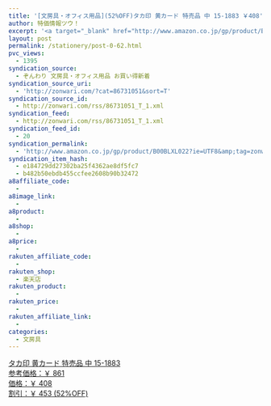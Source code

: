 ```yaml
---
title: '[文房具・オフィス用品](52%OFF)タカ印 黄カード 特売品 中 15-1883 ￥408'
author: 特価情報ツウ！
excerpt: '<a target="_blank" href="http://www.amazon.co.jp/gp/product/B00BLXL022?ie=UTF8&amp;tag=zonwari-22&amp;linkCode=as2&amp;camp=247&amp;creative=7399&amp;creativeASIN=B00BLXL022"><img src="http://ecx.images-amazon.com/images/I/413glXwO7tL._SL100_.jpg"><br>&#12479;&#12459;&#21360; &#40644;&#12459;&#12540;&#12489; &#29305;&#22770;&#21697; &#20013; 15-1883<br>&#21442;&#32771;&#20385;&#26684;&#65306;&#65509; 861<br>&#20385;&#26684;&#65306;&#65509; 408<br>&#21106;&#24341;&#65306;&#65509; 453 (52%OFF)</a>'
layout: post
permalink: /stationery/post-0-62.html
pvc_views:
  - 1395
syndication_source:
  - ぞんわり 文房具・オフィス用品 お買い得新着
syndication_source_uri:
  - 'http://zonwari.com/?cat=86731051&sort=T'
syndication_source_id:
  - http://zonwari.com/rss/86731051_T_1.xml
syndication_feed:
  - http://zonwari.com/rss/86731051_T_1.xml
syndication_feed_id:
  - 20
syndication_permalink:
  - 'http://www.amazon.co.jp/gp/product/B00BLXL022?ie=UTF8&amp;tag=zonwari-22&amp;linkCode=as2&amp;camp=247&amp;creative=7399&amp;creativeASIN=B00BLXL022'
syndication_item_hash:
  - e184729dd27302ba25f4362ae8df5fc7
  - b482b50ebdb455ccfee2608b90b32472
a8affiliate_code:
  - 
a8image_link:
  - 
a8product:
  - 
a8shop:
  - 
a8price:
  - 
rakuten_affiliate_code:
  - 
rakuten_shop:
  - 楽天店
rakuten_product:
  - 
rakuten_price:
  - 
rakuten_affiliate_link:
  - 
categories:
  - 文房具
---
```

[<img src='http://i1.wp.com/ecx.images-amazon.com/images/I/413glXwO7tL._SL150_.jpg?w=546' title="" alt="" data-recalc-dims="1" />  
タカ印 黄カード 特売品 中 15-1883  
参考価格：￥ 861  
価格：￥ 408  
割引：￥ 453 (52%OFF)][1]

 [1]: http://www.amazon.co.jp/gp/product/B00BLXL022?ie=UTF8&#038;tag=tokkajohotsu-22&#038;linkCode=as2&#038;camp=247&#038;creative=7399&#038;creativeASIN=B00BLXL022